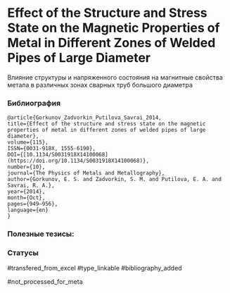 # Effect of the Structure and Stress State on the Magnetic Properties of Metal in Different Zones of Welded Pipes of Large Diameter

Влияние структуры и напряженного состояния на магнитные свойства метала в различных зонах сварных труб большого диаметра

### Библиография
```
@article{Gorkunov_Zadvorkin_Putilova_Savrai_2014,
title={Effect of the structure and stress state on the magnetic properties of metal in different zones of welded pipes of large diameter},
volume={115},
ISSN={0031-918X, 1555-6190},
DOI={[10.1134/S0031918X14100068](https://doi.org/10.1134/S0031918X14100068)},
number={10},
journal={The Physics of Metals and Metallography},
author={Gorkunov, E. S. and Zadvorkin, S. M. and Putilova, E. A. and Savrai, R. A.},
year={2014},
month={Oct},
pages={949–956},
language={en}
}
```

### Полезные тезисы:

### Статусы
#transfered_from_excel 
#type_linkable
#bibliography_added

#not_processed_for_meta
